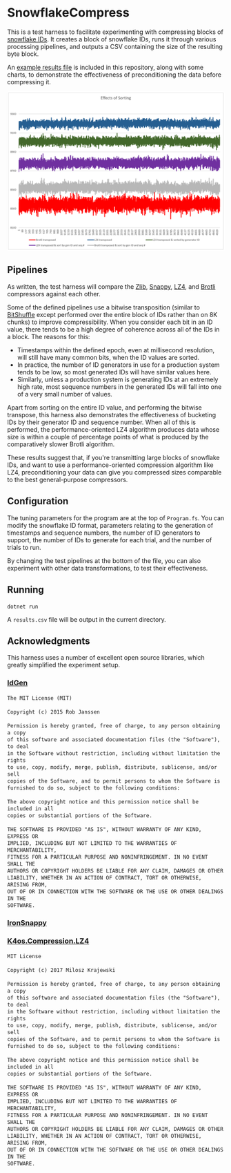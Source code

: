 # SnowflakeCompress

This is a test harness to facilitate experimenting with compressing blocks of [snowflake IDs](https://en.wikipedia.org/wiki/Snowflake_ID). It creates a block of snowflake IDs, runs it through various processing pipelines, and outputs a CSV containing the size of the resulting byte block.

An [example results file](docs/results-3gen.xlsx) is included in this repository, along with some charts, to demonstrate the effectiveness of preconditioning the data before compressing it.

![chart showing benefits of preconditioning data](docs/sorting_effects.png)

## Pipelines

As written, the test harness will compare the [Zlib](https://en.wikipedia.org/wiki/Zlib), [Snappy](https://en.wikipedia.org/wiki/Snappy_(compression)), [LZ4](https://en.wikipedia.org/wiki/LZ4_(compression_algorithm)), and [Brotli](https://en.wikipedia.org/wiki/Brotli) compressors against each other.
 
Some of the defined pipelines use a bitwise transposition (similar to [BitShuffle](https://github.com/kiyo-masui/bitshuffle) except performed over the entire block of IDs rather than on 8K chunks) to improve compressibility. When you consider each bit in an ID value, there tends to be a high degree of coherence across all of the IDs in a block. The reasons for this:

* Timestamps within the defined epoch, even at millisecond resolution, will still have many common bits, when the ID values are sorted.
* In practice, the number of ID generators in use for a production system tends to be low, so most generated IDs will have similar values here.
* Similarly, unless a production system is generating IDs at an extremely high rate, most sequence numbers in the generated IDs will fall into one of a very small number of values.

Apart from sorting on the entire ID value, and performing the bitwise transpose, this harness also demonstrates the effectiveness of bucketing IDs by their generator ID and sequence number. When all of this is performed, the performance-oriented LZ4 algorithm produces data whose size is within a couple of percentage points of what is produced by the comparatively slower Brotli algorithm.

These results suggest that, if you're transmitting large blocks of snowflake IDs, and want to use a performance-oriented compression algorithm like LZ4, preconditioning your data can give you compressed sizes comparable to the best general-purpose compressors.

## Configuration

The tuning parameters for the program are at the top of `Program.fs`. You can modify the snowflake ID format, parameters relating to the generation of timestamps and sequence numbers, the number of ID generators to support, the number of IDs to generate for each trial, and the number of trials to run.

By changing the test pipelines at the bottom of the file, you can also experiment with other data transformations, to test their effectiveness.

## Running

    dotnet run

A `results.csv` file will be output in the current directory.

## Acknowledgments

This harness uses a number of excellent open source libraries, which greatly simplified the experiment setup.

### [IdGen](https://github.com/RobThree/IdGen)

    The MIT License (MIT)

    Copyright (c) 2015 Rob Janssen
    
    Permission is hereby granted, free of charge, to any person obtaining a copy
    of this software and associated documentation files (the "Software"), to deal
    in the Software without restriction, including without limitation the rights
    to use, copy, modify, merge, publish, distribute, sublicense, and/or sell
    copies of the Software, and to permit persons to whom the Software is
    furnished to do so, subject to the following conditions:
    
    The above copyright notice and this permission notice shall be included in all
    copies or substantial portions of the Software.
    
    THE SOFTWARE IS PROVIDED "AS IS", WITHOUT WARRANTY OF ANY KIND, EXPRESS OR
    IMPLIED, INCLUDING BUT NOT LIMITED TO THE WARRANTIES OF MERCHANTABILITY,
    FITNESS FOR A PARTICULAR PURPOSE AND NONINFRINGEMENT. IN NO EVENT SHALL THE
    AUTHORS OR COPYRIGHT HOLDERS BE LIABLE FOR ANY CLAIM, DAMAGES OR OTHER
    LIABILITY, WHETHER IN AN ACTION OF CONTRACT, TORT OR OTHERWISE, ARISING FROM,
    OUT OF OR IN CONNECTION WITH THE SOFTWARE OR THE USE OR OTHER DEALINGS IN THE
    SOFTWARE.

### [IronSnappy](https://github.com/aloneguid/IronSnappy)

### [K4os.Compression.LZ4](https://github.com/MiloszKrajewski/K4os.Compression.LZ4)

    MIT License
    
    Copyright (c) 2017 Milosz Krajewski
    
    Permission is hereby granted, free of charge, to any person obtaining a copy
    of this software and associated documentation files (the "Software"), to deal
    in the Software without restriction, including without limitation the rights
    to use, copy, modify, merge, publish, distribute, sublicense, and/or sell
    copies of the Software, and to permit persons to whom the Software is
    furnished to do so, subject to the following conditions:
    
    The above copyright notice and this permission notice shall be included in all
    copies or substantial portions of the Software.
    
    THE SOFTWARE IS PROVIDED "AS IS", WITHOUT WARRANTY OF ANY KIND, EXPRESS OR
    IMPLIED, INCLUDING BUT NOT LIMITED TO THE WARRANTIES OF MERCHANTABILITY,
    FITNESS FOR A PARTICULAR PURPOSE AND NONINFRINGEMENT. IN NO EVENT SHALL THE
    AUTHORS OR COPYRIGHT HOLDERS BE LIABLE FOR ANY CLAIM, DAMAGES OR OTHER
    LIABILITY, WHETHER IN AN ACTION OF CONTRACT, TORT OR OTHERWISE, ARISING FROM,
    OUT OF OR IN CONNECTION WITH THE SOFTWARE OR THE USE OR OTHER DEALINGS IN THE
    SOFTWARE.
